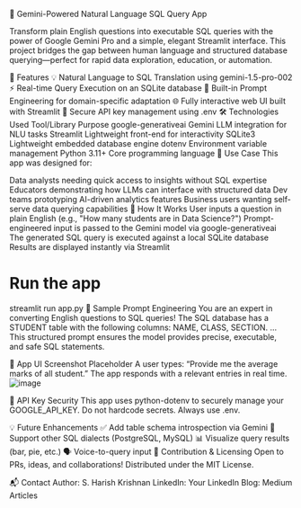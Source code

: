 🚀 Gemini-Powered Natural Language SQL Query App

Transform plain English questions into executable SQL queries with the power of Google Gemini Pro and a simple, elegant Streamlit interface. This project bridges the gap between human language and structured database querying—perfect for rapid data exploration, education, or automation.

🌟 Features
💡 Natural Language to SQL Translation using gemini-1.5-pro-002
⚡️ Real-time Query Execution on an SQLite database
🧠 Built-in Prompt Engineering for domain-specific adaptation
🌐 Fully interactive web UI built with Streamlit
🔐 Secure API key management using .env
🛠️ Technologies Used
Tool/Library	Purpose
google-generativeai	Gemini LLM integration for NLU tasks
Streamlit	Lightweight front-end for interactivity
SQLite3	Lightweight embedded database engine
dotenv	Environment variable management
Python 3.11+	Core programming language
🎯 Use Case
This app was designed for:

Data analysts needing quick access to insights without SQL expertise
Educators demonstrating how LLMs can interface with structured data
Dev teams prototyping AI-driven analytics features
Business users wanting self-serve data querying capabilities
🧠 How It Works
User inputs a question in plain English (e.g., "How many students are in Data Science?")
Prompt-engineered input is passed to the Gemini model via google-generativeai
The generated SQL query is executed against a local SQLite database
Results are displayed instantly via Streamlit
# Run the app
streamlit run app.py
🧪 Sample Prompt Engineering
You are an expert in converting English questions to SQL queries!
The SQL database has a STUDENT table with the following columns: NAME, CLASS, SECTION.
...
This structured prompt ensures the model provides precise, executable, and safe SQL statements.

📸 App UI
Screenshot Placeholder
A user types: “Provide me the average marks of all student.” The app responds with a relevant entries in real time.
![image](https://github.com/user-attachments/assets/0b49e2d2-e2b4-4a26-8a37-dde7fb0421cf)

🔐 API Key Security
This app uses python-dotenv to securely manage your GOOGLE_API_KEY. Do not hardcode secrets. Always use .env.

💡 Future Enhancements
✅ Add table schema introspection via Gemini
🔄 Support other SQL dialects (PostgreSQL, MySQL)
📊 Visualize query results (bar, pie, etc.)
🗣️ Voice-to-query input
🤝 Contribution & Licensing
Open to PRs, ideas, and collaborations!
Distributed under the MIT License.

📬 Contact
Author: S. Harish Krishnan
LinkedIn: Your LinkedIn
Blog: Medium Articles
